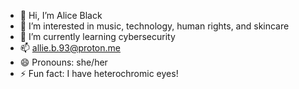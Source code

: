 - 👋 Hi, I’m Alice Black
- 👀 I’m interested in music, technology, human rights, and skincare
- 🌱 I’m currently learning cybersecurity
- 📫 allie.b.93@proton.me
- 😄 Pronouns: she/her
- ⚡ Fun fact: I have heterochromic eyes!
<!---
ElectronicaLewinsky/ElectronicaLewinsky is a ✨ special ✨ repository because its `README.md` (this file) appears on your GitHub profile.
You can click the Preview link to take a look at your changes.
--->
